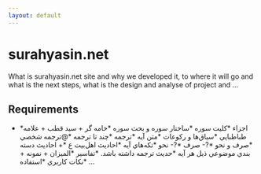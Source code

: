 ```yaml
---
layout: default
---
```

# surahyasin.net

What is surahyasin.net site and why we developed it, to where it will go and what is the next steps, what is the design and analyse of project and ...

## Requirements
* 
	*اجزاء
		*کليت سوره
			*ساختار سوره و بحث سوره
				*خامه گر + سيد قطب +‌ علامه‌ طباطبايي
				*سياق‌ها  و رکوعات
		*متن آيه
		*ترجمه 
			*چند تا ترجمه
			*@ترجمه شخصي
		*صرف و نحو
			*?- صرف
			*?- نحو
		*تکه‌هاي آيه
			*احاديث اهل‌بيت ع
				*+ احاديث دسته بندي موضوعي ذيل هر آيه
				*حديث ترجمه داشته باشد.
			*تفاسير
				*الميزان + نمونه + ...
	*نکات کاربري
		*استفاده 
		
		

